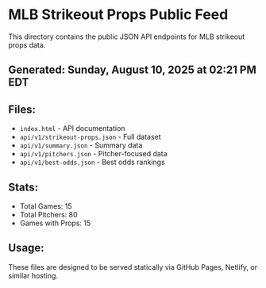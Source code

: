 # MLB Strikeout Props Public Feed

This directory contains the public JSON API endpoints for MLB strikeout props data.

## Generated: Sunday, August 10, 2025 at 02:21 PM EDT

## Files:
- `index.html` - API documentation
- `api/v1/strikeout-props.json` - Full dataset
- `api/v1/summary.json` - Summary data
- `api/v1/pitchers.json` - Pitcher-focused data  
- `api/v1/best-odds.json` - Best odds rankings

## Stats:
- Total Games: 15
- Total Pitchers: 80
- Games with Props: 15

## Usage:
These files are designed to be served statically via GitHub Pages, Netlify, or similar hosting.

